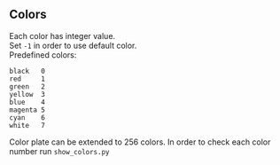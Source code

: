 ## Colors
Each color has integer value.\
Set `-1` in order to use default color.\
Predefined colors:
```
black   0
red     1
green   2
yellow  3
blue    4
magenta 5
cyan    6
white   7
```
Color plate can be extended to 256 colors. In order to check each color number run `show_colors.py`